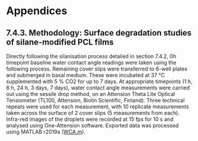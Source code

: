 # Appendices
## 7.4.3.	 Methodology: Surface degradation studies of silane-modified PCL films
Directly following the silanisation process detailed in section 7.4.2, 0h timepoint baseline water contact angle readings were taken using the following process. Remaining cover slips were transferred to 6-well plates and submerged in basal medium. These were incubated at 37 °C supplemented with 5 % CO2 for up to 7 days.
At appropriate timepoints (1 h, 6 h, 24 h, 3 days, 7 days), water contact angle measurements were carried out using the sessile drop method, on an Attension Theta Lite Optical Tensiometer (TL100, Attension, Biolin Scientific, Finland). Three technical repeats were used for each measurement, with 10 replicate measurements taken across the surface of 2 cover slips (5 measurements from each). Infra-red images of the droplets were recorded at 15 fps for 10 s and analysed using One-Attension software.
Exported data was processed using MATLAB r2019a ([WCA.m](https://github.com/joweebee/PhD/tree/main/Appendices/WCA.m)).
